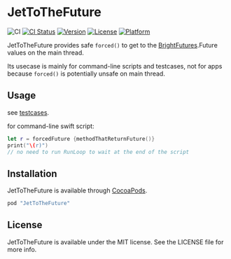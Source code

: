 # JetToTheFuture

![CI](https://github.com/banjun/JetToTheFuture/workflows/CI/badge.svg)
[![CI Status](http://img.shields.io/travis/banjun/JetToTheFuture.svg?style=flat)](https://travis-ci.org/banjun/JetToTheFuture)
[![Version](https://img.shields.io/cocoapods/v/JetToTheFuture.svg?style=flat)](http://cocoapods.org/pods/JetToTheFuture)
[![License](https://img.shields.io/cocoapods/l/JetToTheFuture.svg?style=flat)](http://cocoapods.org/pods/JetToTheFuture)
[![Platform](https://img.shields.io/cocoapods/p/JetToTheFuture.svg?style=flat)](http://cocoapods.org/pods/JetToTheFuture)

JetToTheFuture provides safe `forced()` to get to the [BrightFutures](https://github.com/Thomvis/BrightFutures).Future values on the main thread.

Its usecase is mainly for command-line scripts and testcases, not for apps because `forced()` is potentially unsafe on main thread.


## Usage

see [testcases](Example/Tests/Tests.swift).

for command-line swift script:

```swift
let r = forcedFuture {methodThatReturnFuture()}
print("\(r)")
// no need to run RunLoop to wait at the end of the script
```

## Installation

JetToTheFuture is available through [CocoaPods](http://cocoapods.org).

```ruby
pod "JetToTheFuture"
```

## License

JetToTheFuture is available under the MIT license. See the LICENSE file for more info.
